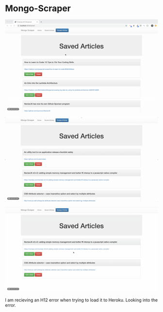 # Mongo-Scraper



![](public/assets/images/demo.gif)

![](public/assets/images/demo2.gif)

![](public/assets/images/demo3.gif)

I am recieving an H12 error when trying to load it to Heroku.  Looking into the error.